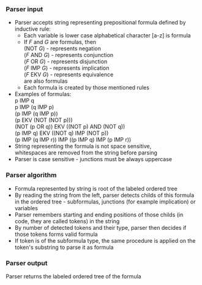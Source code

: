 ### Parser input
- Parser accepts string representing prepositional formula defined by inductive rule:
     - Each variable is lower case alphabetical character [a-z]
     is formula
     - If *F* and *G* are formulas, then<br>
     (NOT *G*) - represents negation<br>
     (*F* AND *G*) - represents conjunction<br>
     (*F* OR *G*) - represents disjunction<br>
     (*F* IMP *G*) - represents implication<br>
     (*F* EKV *G*) - represents equivalence
      <br>are also formulas
     - Each formula is created by those mentioned rules
 - Examples of formulas:<br>
     p IMP q<br>
     p IMP (q IMP p)<br>
     (p IMP (q IMP p))<br>
     (p EKV (NOT (NOT p)))<br>
     (NOT (p OR q)) EKV ((NOT p) AND (NOT q))<br>
     (p IMP q) EKV ((NOT q) IMP (NOT p))<br>
     (p IMP (q IMP r)) IMP ((p IMP q) IMP (p IMP r))<br>
- String representing the formula is not space sensitive,<br>
    whitespaces are removed from the string before parsing
- Parser is case sensitive - junctions must be always uppercase 
     


### Parser algorithm

- Formula represented by string is root of the labeled ordered tree
- By reading the string from the left, parser detects childs of this formula in the ordered tree - subformulas, junctions (for example implication) or variables
- Parser remembers starting and ending positions of those childs (in code, they are called tokens) in the string
- By number of detected tokens and their type, parser then decides if those tokens forms valid formula
- If token is of the subformula type, the same procedure is applied on the token's substring to parse it as formula

### Parser output
Parser returns the labeled ordered tree of the formula